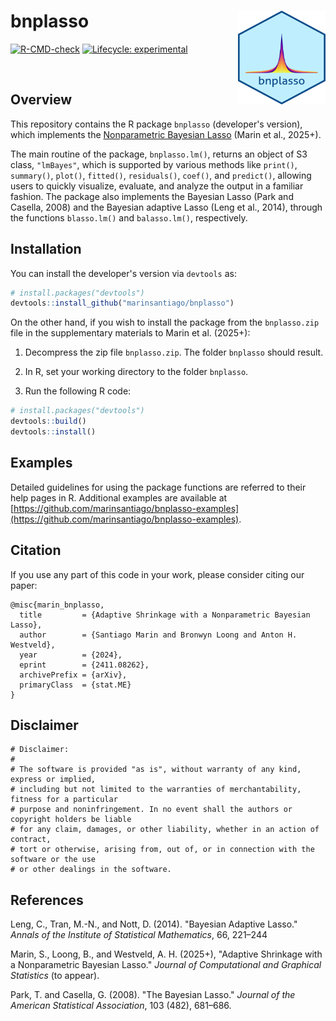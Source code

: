 # bnplasso <img src="man/figures/bnplasso.png" alt="bnplasso" width="140" height="150" align="right"> 

<!-- badges: start -->

[![R-CMD-check](https://github.com/marinsantiago/bnplasso/workflows/R-CMD-check/badge.svg)](https://github.com/marinsantiago/bnplasso/workflows/R-CMD-check/badge.svg)
[![Lifecycle: experimental](https://img.shields.io/badge/lifecycle-experimental-orange.svg)](https://www.tidyverse.org/lifecycle/#experimental)

<!-- badges: end -->

</br>

## Overview

This repository contains the R package `bnplasso` (developer's version), which implements the [Nonparametric Bayesian Lasso](https://arxiv.org/abs/2411.08262) (Marin et al., 2025+).

The main routine of the package, ```bnplasso.lm()```, returns an object of S3 class, ```"lmBayes"```, which is supported by various methods 
like ```print()```, ```summary()```, ```plot()```, ```fitted()```, ```residuals()```, ```coef()```, 
and ```predict()```, allowing users to quickly visualize, evaluate, and analyze the output in a familiar fashion. 
The package also implements the Bayesian Lasso (Park and Casella, 2008) and the Bayesian 
adaptive Lasso (Leng et al., 2014), through the functions ```blasso.lm()``` 
and ```balasso.lm()```, respectively.

## Installation

You can install the developer's version via `devtools` as:

``` r
# install.packages("devtools")
devtools::install_github("marinsantiago/bnplasso")
```

On the other hand, if you wish to install the package from the `bnplasso.zip` file in the supplementary materials to Marin et al. (2025+):

  1. Decompress the zip file `bnplasso.zip`. The folder `bnplasso` should result.
  
  2. In R, set your working directory to the folder `bnplasso`.
  
  3. Run the following R code:
  
``` r
# install.packages("devtools")
devtools::build()
devtools::install()
```

## Examples

Detailed guidelines for using the package functions are referred to their help pages in R. Additional examples are available at [https://github.com/marinsantiago/bnplasso-examples](https://github.com/marinsantiago/bnplasso-examples).

## <a name="cite"></a> Citation

If you use any part of this code in your work, please consider citing our paper:

```
@misc{marin_bnplasso,
  title         = {Adaptive Shrinkage with a Nonparametric Bayesian Lasso}, 
  author        = {Santiago Marin and Bronwyn Loong and Anton H. Westveld},
  year          = {2024},
  eprint        = {2411.08262},
  archivePrefix = {arXiv},
  primaryClass  = {stat.ME}
}
```

## Disclaimer

```
# Disclaimer:
#
# The software is provided "as is", without warranty of any kind, express or implied,
# including but not limited to the warranties of merchantability, fitness for a particular
# purpose and noninfringement. In no event shall the authors or copyright holders be liable
# for any claim, damages, or other liability, whether in an action of contract, 
# tort or otherwise, arising from, out of, or in connection with the software or the use
# or other dealings in the software.
```

## <a name="refs"></a> References

Leng, C., Tran, M.-N., and Nott, D. (2014). "Bayesian Adaptive Lasso." *Annals of the Institute of Statistical Mathematics*, 66, 221–244

Marin, S., Loong, B., and Westveld, A. H. (2025+), "Adaptive Shrinkage with a Nonparametric Bayesian Lasso." *Journal of Computational and Graphical Statistics* (to appear).

Park, T. and Casella, G. (2008). "The Bayesian Lasso." *Journal of the American Statistical Association*, 103 (482), 681–686.